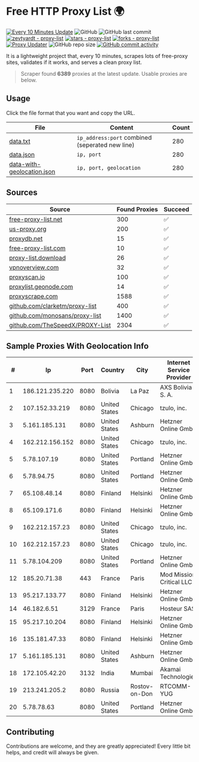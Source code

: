 
# Free HTTP Proxy List 🌍

[![Every 10 Minutes Update](https://github.com/mertguvencli/http-proxy-list/actions/workflows/main.yml/badge.svg?branch=main)](https://github.com/mertguvencli/http-proxy-list/actions/workflows/main.yml)
![GitHub](https://img.shields.io/github/license/mertguvencli/http-proxy-list)
![GitHub last commit](https://img.shields.io/github/last-commit/mertguvencli/http-proxy-list)
[![zevtyardt - proxy-list](https://img.shields.io/static/v1?label=zevtyardt&message=proxy-list&color=blue&logo=github)](https://github.com/zevtyardt/proxy-list "Go to GitHub repo")
[![stars - proxy-list](https://img.shields.io/github/stars/zevtyardt/proxy-list?style=social)](https://github.com/zevtyardt/proxy-list)
[![forks - proxy-list](https://img.shields.io/github/forks/zevtyardt/proxy-list?style=social)](https://github.com/zevtyardt/proxy-list)
[![Proxy Updater](https://github.com/zevtyardt/proxy-list/workflows/Proxy%20Updater/badge.svg)](https://github.com/zevtyardt/proxy-list/actions?query=workflow:"Proxy+Updater")
![GitHub repo size](https://img.shields.io/github/repo-size/zevtyardt/proxy-list)
[![GitHub commit activity](https://img.shields.io/github/commit-activity/m/zevtyardt/proxy-list?logo=commits)](https://github.com/zevtyardt/proxy-list/commits/main)

It is a lightweight project that, every 10 minutes, scrapes lots of free-proxy sites, validates if it works, and serves a clean proxy list.

> Scraper found **6389** proxies at the latest update. Usable proxies are below.

## Usage

Click the file format that you want and copy the URL.

|File|Content|Count|
|----|-------|-----|
|[data.txt](https://raw.githubusercontent.com/mertguvencli/http-proxy-list/main/proxy-list/data.txt)|`ip_address:port` combined (seperated new line)|280|
|[data.json](https://raw.githubusercontent.com/mertguvencli/http-proxy-list/main/proxy-list/data.json)|`ip, port`|280|
|[data-with-geolocation.json](https://raw.githubusercontent.com/mertguvencli/http-proxy-list/main/proxy-list/data-with-geolocation.json)|`ip, port, geolocation`|280|

## Sources

|Source|Found Proxies|Succeed|
|------|-------------|-------|
|[free-proxy-list.net](https://free-proxy-list.net)|300|✅|
|[us-proxy.org](https://www.us-proxy.org)|200|✅|
|[proxydb.net](http://proxydb.net)|15|✅|
|[free-proxy-list.com](https://free-proxy-list.com/?page=&port=&type%5B%5D=http&type%5B%5D=https&up_time=0&search=Search)|10|✅|
|[proxy-list.download](https://www.proxy-list.download/HTTP)|26|✅|
|[vpnoverview.com](https://vpnoverview.com/privacy/anonymous-browsing/free-proxy-servers)|32|✅|
|[proxyscan.io](https://www.proxyscan.io)|100|✅|
|[proxylist.geonode.com](https://proxylist.geonode.com/api/proxy-list?limit=300&page=1&sort_by=lastChecked&sort_type=desc&protocols=http,https)|14|✅|
|[proxyscrape.com](https://api.proxyscrape.com/v2/?request=displayproxies&protocol=http&timeout=10000&country=all&ssl=all&anonymity=all)|1588|✅|
|[github.com/clarketm/proxy-list](https://raw.githubusercontent.com/clarketm/proxy-list/master/proxy-list-raw.txt)|400|✅|
|[github.com/monosans/proxy-list](https://raw.githubusercontent.com/monosans/proxy-list/main/proxies/http.txt)|1400|✅|
|[github.com/TheSpeedX/PROXY-List](https://raw.githubusercontent.com/TheSpeedX/PROXY-List/master/http.txt)|2304|✅|


## Sample Proxies With Geolocation Info

|#|Ip|Port|Country|City|Internet Service Provider|
|-|--|----|-------|----|-------------------------|
|1|186.121.235.220|8080|Bolivia|La Paz|AXS Bolivia S. A.|
|2|107.152.33.219|8080|United States|Chicago|tzulo, inc.|
|3|5.161.185.131|8080|United States|Ashburn|Hetzner Online GmbH|
|4|162.212.156.152|8080|United States|Chicago|tzulo, inc.|
|5|5.78.107.19|8080|United States|Portland|Hetzner Online GmbH|
|6|5.78.94.75|8080|United States|Portland|Hetzner Online GmbH|
|7|65.108.48.14|8080|Finland|Helsinki|Hetzner Online GmbH|
|8|65.109.171.6|8080|Finland|Helsinki|Hetzner Online GmbH|
|9|162.212.157.23|8080|United States|Chicago|tzulo, inc.|
|10|162.212.157.23|8080|United States|Chicago|tzulo, inc.|
|11|5.78.104.209|8080|United States|Portland|Hetzner Online GmbH|
|12|185.20.71.38|443|France|Paris|Mod Mission Critical LLC|
|13|95.217.133.77|8080|Finland|Helsinki|Hetzner Online GmbH|
|14|46.182.6.51|3129|France|Paris|Hosteur SAS|
|15|95.217.10.204|8080|Finland|Helsinki|Hetzner Online GmbH|
|16|135.181.47.33|8080|Finland|Helsinki|Hetzner Online GmbH|
|17|5.161.185.131|8080|United States|Ashburn|Hetzner Online GmbH|
|18|172.105.42.20|3132|India|Mumbai|Akamai Technologies|
|19|213.241.205.2|8080|Russia|Rostov-on-Don|RTCOMM-YUG|
|20|5.78.78.63|8080|United States|Portland|Hetzner Online GmbH|



## Contributing

Contributions are welcome, and they are greatly appreciated! Every
little bit helps, and credit will always be given.

